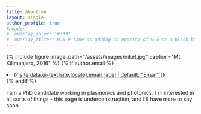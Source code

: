 ```yaml
---
title: About me
layout: single
author_profile: true
#header:
#  overlay_color: "#333"
#  overlay_filter: 0.5 # same as adding an opacity of 0.5 to a black background
---
```

{% include figure image_path="/assets/images/niket.jpg" caption="Mt. Kilimanjaro, 2016" %}
{% if author.email %}
        <li>
          <a href="mailto:{{ author.email }}">
            <meta itemprop="email" content="{{ author.email }}" />
            <i class="fa fa-fw fa-envelope-square" aria-hidden="true"></i> {{ site.data.ui-text[site.locale].email_label | default: "Email" }}
          </a>
        </li>
{% endif %}

I am a PhD candidate working in plasmonics and photonics. I'm interested in all sorts of things - this page is underconstruction, and I'll have more to say soon.